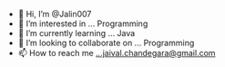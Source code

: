 - 👋 Hi, I’m @Jalin007
- 👀 I’m interested in ... Programming
- 🌱 I’m currently learning ... Java
- 💞️ I’m looking to collaborate on ... Programming
- 📫 How to reach me ...jaival.chandegara@gmail.com

<!---
Jalin007/Jalin007 is a ✨ special ✨ repository because its `README.md` (this file) appears on your GitHub profile.
You can click the Preview link to take a look at your changes.
--->
